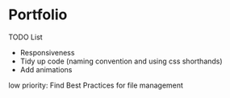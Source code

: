 # Portfolio

TODO List


- Responsiveness
- Tidy up code (naming convention and using css shorthands)
- Add animations

low priority:
Find Best Practices for file management
